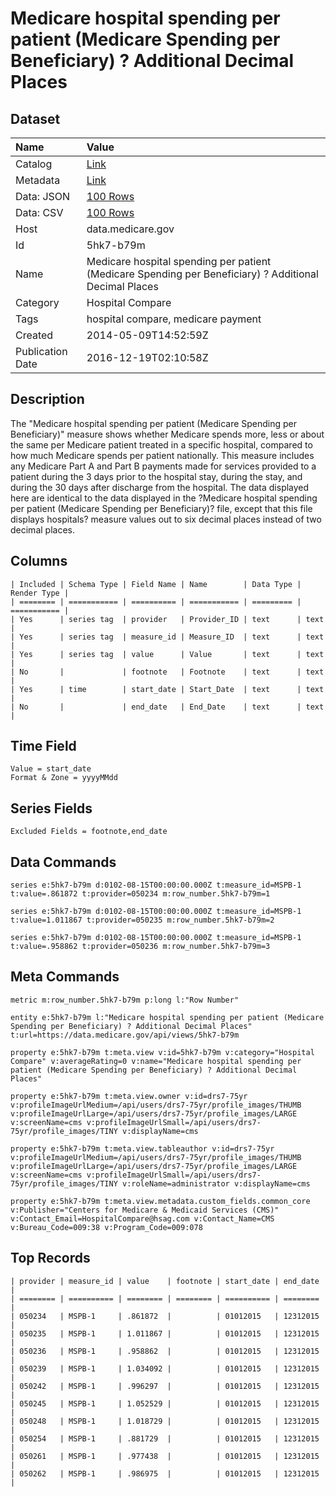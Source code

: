 # Medicare hospital spending per patient (Medicare Spending per Beneficiary) ? Additional Decimal Places

## Dataset

| Name | Value |
| :--- | :---- |
| Catalog | [Link](https://catalog.data.gov/dataset/medicare-hospital-spending-per-patient-medicare-spending-per-beneficiary-additional-decima-55239) |
| Metadata | [Link](https://data.medicare.gov/api/views/5hk7-b79m) |
| Data: JSON | [100 Rows](https://data.medicare.gov/api/views/5hk7-b79m/rows.json?max_rows=100) |
| Data: CSV | [100 Rows](https://data.medicare.gov/api/views/5hk7-b79m/rows.csv?max_rows=100) |
| Host | data.medicare.gov |
| Id | 5hk7-b79m |
| Name | Medicare hospital spending per patient (Medicare Spending per Beneficiary) ? Additional Decimal Places |
| Category | Hospital Compare |
| Tags | hospital compare, medicare payment |
| Created | 2014-05-09T14:52:59Z |
| Publication Date | 2016-12-19T02:10:58Z |

## Description

The "Medicare hospital spending per patient (Medicare Spending per Beneficiary)" measure shows whether Medicare spends more, less or about the same per Medicare patient treated in a specific hospital, compared to how much Medicare spends per patient nationally. This measure includes any Medicare Part A and Part B payments made for services provided to a patient during the 3 days prior to the hospital stay, during the stay, and during the 30 days after discharge from the hospital. The data displayed here are identical to the data displayed in the ?Medicare hospital spending per patient (Medicare Spending per Beneficiary)? file, except that this file displays hospitals? measure values out to six decimal places instead of two decimal places.

## Columns

```ls
| Included | Schema Type | Field Name | Name        | Data Type | Render Type |
| ======== | =========== | ========== | =========== | ========= | =========== |
| Yes      | series tag  | provider   | Provider_ID | text      | text        |
| Yes      | series tag  | measure_id | Measure_ID  | text      | text        |
| Yes      | series tag  | value      | Value       | text      | text        |
| No       |             | footnote   | Footnote    | text      | text        |
| Yes      | time        | start_date | Start_Date  | text      | text        |
| No       |             | end_date   | End_Date    | text      | text        |
```

## Time Field

```ls
Value = start_date
Format & Zone = yyyyMMdd
```

## Series Fields

```ls
Excluded Fields = footnote,end_date
```

## Data Commands

```ls
series e:5hk7-b79m d:0102-08-15T00:00:00.000Z t:measure_id=MSPB-1 t:value=.861872 t:provider=050234 m:row_number.5hk7-b79m=1

series e:5hk7-b79m d:0102-08-15T00:00:00.000Z t:measure_id=MSPB-1 t:value=1.011867 t:provider=050235 m:row_number.5hk7-b79m=2

series e:5hk7-b79m d:0102-08-15T00:00:00.000Z t:measure_id=MSPB-1 t:value=.958862 t:provider=050236 m:row_number.5hk7-b79m=3
```

## Meta Commands

```ls
metric m:row_number.5hk7-b79m p:long l:"Row Number"

entity e:5hk7-b79m l:"Medicare hospital spending per patient (Medicare Spending per Beneficiary) ? Additional Decimal Places" t:url=https://data.medicare.gov/api/views/5hk7-b79m

property e:5hk7-b79m t:meta.view v:id=5hk7-b79m v:category="Hospital Compare" v:averageRating=0 v:name="Medicare hospital spending per patient (Medicare Spending per Beneficiary) ? Additional Decimal Places"

property e:5hk7-b79m t:meta.view.owner v:id=drs7-75yr v:profileImageUrlMedium=/api/users/drs7-75yr/profile_images/THUMB v:profileImageUrlLarge=/api/users/drs7-75yr/profile_images/LARGE v:screenName=cms v:profileImageUrlSmall=/api/users/drs7-75yr/profile_images/TINY v:displayName=cms

property e:5hk7-b79m t:meta.view.tableauthor v:id=drs7-75yr v:profileImageUrlMedium=/api/users/drs7-75yr/profile_images/THUMB v:profileImageUrlLarge=/api/users/drs7-75yr/profile_images/LARGE v:screenName=cms v:profileImageUrlSmall=/api/users/drs7-75yr/profile_images/TINY v:roleName=administrator v:displayName=cms

property e:5hk7-b79m t:meta.view.metadata.custom_fields.common_core v:Publisher="Centers for Medicare & Medicaid Services (CMS)" v:Contact_Email=HospitalCompare@hsag.com v:Contact_Name=CMS v:Bureau_Code=009:38 v:Program_Code=009:078
```

## Top Records

```ls
| provider | measure_id | value    | footnote | start_date | end_date | 
| ======== | ========== | ======== | ======== | ========== | ======== | 
| 050234   | MSPB-1     | .861872  |          | 01012015   | 12312015 | 
| 050235   | MSPB-1     | 1.011867 |          | 01012015   | 12312015 | 
| 050236   | MSPB-1     | .958862  |          | 01012015   | 12312015 | 
| 050239   | MSPB-1     | 1.034092 |          | 01012015   | 12312015 | 
| 050242   | MSPB-1     | .996297  |          | 01012015   | 12312015 | 
| 050245   | MSPB-1     | 1.052529 |          | 01012015   | 12312015 | 
| 050248   | MSPB-1     | 1.018729 |          | 01012015   | 12312015 | 
| 050254   | MSPB-1     | .881729  |          | 01012015   | 12312015 | 
| 050261   | MSPB-1     | .977438  |          | 01012015   | 12312015 | 
| 050262   | MSPB-1     | .986975  |          | 01012015   | 12312015 | 
```